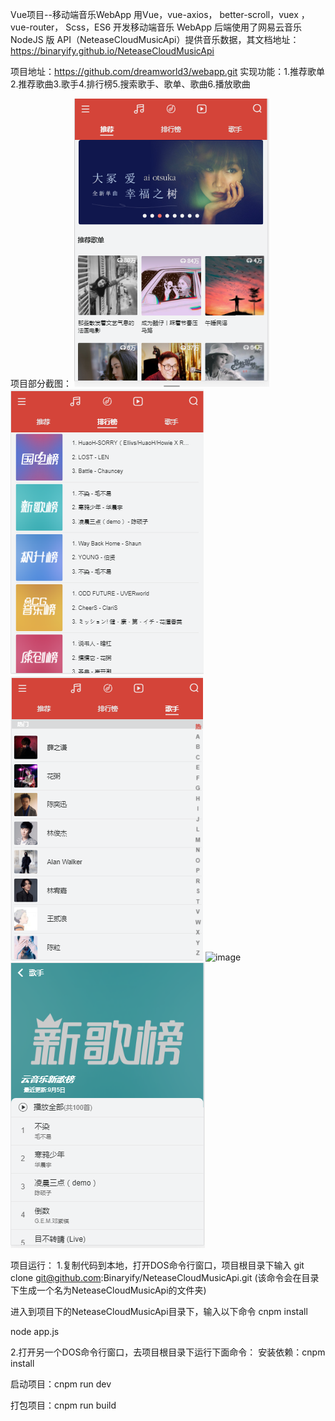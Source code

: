 Vue项目--移动端音乐WebApp
用Vue，vue-axios， better-scroll，vuex ，vue-router， Scss，ES6 开发移动端音乐 WebApp
后端使用了网易云音乐 NodeJS 版 API（NeteaseCloudMusicApi）提供音乐数据，其文档地址：https://binaryify.github.io/NeteaseCloudMusicApi

项目地址：https://github.com/dreamworld3/webapp.git
实现功能：1.推荐歌单2.推荐歌曲3.歌手4.排行榜5.搜索歌手、歌单、歌曲6.播放歌曲

项目部分截图：
![image](https://github.com/dreamworld3/webapp/blob/master/Screenshots/1.PNG)
![image](https://github.com/dreamworld3/webapp/blob/master/Screenshots/2.PNG)
![image](https://github.com/dreamworld3/webapp/blob/master/Screenshots/3.PNG)
![image](https://github.com/dreamworld3/webapp/blob/master/Screenshots/4.PNG)
![image](https://github.com/dreamworld3/webapp/blob/master/Screenshots/5.PNG)

项目运行：
1.复制代码到本地，打开DOS命令行窗口，项目根目录下输入
git clone git@github.com:Binaryify/NeteaseCloudMusicApi.git
(该命令会在目录下生成一个名为NeteaseCloudMusicApi的文件夹)


进入到项目下的NeteaseCloudMusicApi目录下，输入以下命令
cnpm install

node app.js


2.打开另一个DOS命令行窗口，去项目根目录下运行下面命令：
安装依赖：cnpm install

启动项目：cnpm run dev

打包项目：cnpm run build

